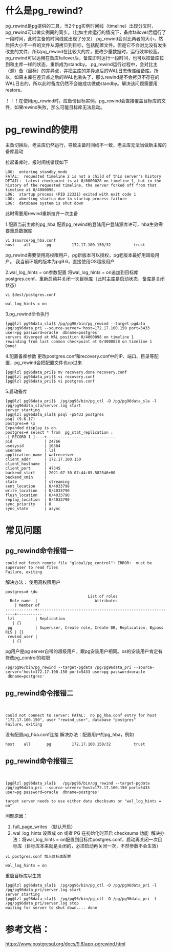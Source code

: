 ​

# 什么是pg_rewind?
pg_rewind是pg提供的工具，当2个pg实例时间线（timeline）出现分叉时，pg_rewind可以做实例间的同步。（比如主库运行的情况下，备库failover后运行了一段时间，此时主备的时间线就出现了分叉）
pg_rewind会对比两者的大小，然后把大小不一样的文件从源拷贝到目标，包括配置文件。但是它不会对比没有发生改变的文件，所以pg_rewind在比较大的库，更改少量数据时，运行效率较高。
pg_rewind可以运用在备库failover后，备库即时运行一段时间，也可以把备库拉到和主库一样的状态，重新成为standby。
pg_rewind运行过程中，会对比主（源）备（目标）的差异点，并把主库的差异点后的WAL日志传递给备库。所以，如果主库在差异点之后的WAL也丢失了，那么rewind是不会拷贝不存在的WAL日志的，所以此时备库仍然不会被成功做成standby。解决该问题需要用restore。

！！！在使用pg_rewind时，应备份目标实例。pg_rewind会直接覆盖目标库的文件，如果rewind失败，那么可能目标库无法启动。

# pg_rewind的使用
主备切换后，老主库仍然运行，导致主备时间线不一致，老主库无法当做新主库的备库启动

拉起备库时，报时间线错误如下
```shell
LOG:  entering standby mode
FATAL:  requested timeline 2 is not a child of this server's history
DETAIL:  Latest checkpoint is at 0/6000028 on timeline 1, but in the history of the requested timeline, the server forked off from that timeline at 0/4000098.
LOG:  startup process (PID 22321) exited with exit code 1
LOG:  aborting startup due to startup process failure
LOG:  database system is shut down
```
此时需要用rewind重新拉齐一次主备


1.配置当前主库的pg_hba
配置pg_rewind的登陆用户登陆源库许可，hba生效需要重启数据库
```shell
vi $source/pg_hba.conf
host    all       pg         172.17.100.150/32          trust
```

pg_rewind需要使用高权限用户，pg新版本可以授权，pg老版本最好用超级用户。
我当前环境的版本为pg9.6，直接使用OS超级用户

2.wal_log_hints = on参数配置
将wal_log_hints = on追加到目标库postgres.conf，重新启动并关闭一次目标库（此时主库是启动状态，备库是关闭状态）
```shell
vi $dest/postgres.conf

wal_log_hints = on
```
3.pg_rewind命令执行
```shell
[pg@lzl pg96data_sla]$ /pg/pg96/bin/pg_rewind --target-pgdata /pg/pg96data_pri --source-server='host=172.17.100.150 port=5433 user=pg password=oracle  dbname=postgres'
servers diverged at WAL position 0/4000098 on timeline 1
rewinding from last common checkpoint at 0/4000028 on timeline 1
Done!
```

4.配置备库参数
更改postgres.conf和recovery.conf中的IP、端口、目录等配置，pg_rewind会把配置文件也cp过来
```shell
[pg@lzl pg96data_pri]$ mv recovery.done recovery.conf
[pg@lzl pg96data_pri]$ vi recovery.conf
[pg@lzl pg96data_pri]$ vi postgres.conf
```
5.启动备库
```shell
[pg@lzl pg96data_pri]$  /pg/pg96/bin/pg_ctl -D /pg/pg96data_sla -l /pg/pg96data_sla/server.log start        
server starting
[pg@lzl pg96data_sla]$ psql -p5433 postgres
psql (9.6.17)
postgres=# \x
Expanded display is on.
postgres=# select * from  pg_stat_replication ;
-[ RECORD 1 ]----+------------------------------
pid              | 24766
usesysid         | 16384
usename          | lzl
application_name | walreceiver
client_addr      | 172.17.100.150
client_hostname  | 
client_port      | 47345
backend_start    | 2021-07-30 07:44:05.582546+00
backend_xmin     | 
state            | streaming
sent_location    | 0/4033790
write_location   | 0/4033790
flush_location   | 0/4033790
replay_location  | 0/4033790
sync_priority    | 0
sync_state       | async
```

# 常见问题
## pg_rewind命令报错一
```shell
could not fetch remote file "global/pg_control": ERROR:  must be superuser to read files
Failure, exiting
```
解决办法：
使用高权限用户
```shell
postgres=# \du
                                    List of roles
  Role name  |                         Attributes                         | Member of 
-------------+------------------------------------------------------------+-----------
 lzl         | Replication                                                | {}
 pg          | Superuser, Create role, Create DB, Replication, Bypass RLS | {}
 rewind_user |                                                            | {}
```

pg用户是pg server自带的超级用户，跟pg安装用户相同。os的安装用户肯定有修改pg_control的权限
```shell
/pg/pg96/bin/pg_rewind --target-pgdata /pg/pg96data_pri --source-server='host=172.17.100.150 port=5433 user=pg password=oracle  dbname=postgres'
```
## pg_rewind命令报错二
 
```shell
could not connect to server: FATAL:  no pg_hba.conf entry for host "172.17.100.150", user "rewind_user", database "postgres"
Failure, exiting
```
 没有配置pg_hba.conf连接
解决办法：配置用户的pg_hba，例如
```shell
host    all       pg         172.17.100.150/32          trust
```
## pg_rewind命令报错三
 
```shell
[pg@lzl pg96data_sla]$   /pg/pg96/bin/pg_rewind --target-pgdata /pg/pg96data_pri --source-server='host=172.17.100.150 port=5433 user=pg password=oracle  dbname=postgres'

target server needs to use either data checksums or "wal_log_hints = on"
```
问题原因：
1. full_page_writes （默认开启）
2. wal_log_hints 设置成 on 或者 PG 在初始化时开启 checksums 功能 
解决办法：将wal_log_hints = on配置到目标库postgres.conf，启动再关闭一次目标库（目标库本来就是关闭的，必须启动再关闭一次，不然参数不会生效）
```shell
vi postgres.conf 加入目标库配置

wal_log_hints = on
```
重启目标库以生效
```shell
[pg@lzl pg96data_sla]$  /pg/pg96/bin/pg_ctl -D /pg/pg96data_pri -l /pg/pg96data_pri/server.log start      
server starting
[pg@lzl pg96data_sla]$  /pg/pg96/bin/pg_ctl -D /pg/pg96data_pri -l /pg/pg96data_pri/server.log stop
waiting for server to shut down.... done
```
# 参考文档：
<https://www.postgresql.org/docs/9.6/app-pgrewind.html>

​
